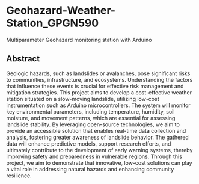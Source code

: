 # Geohazard-Weather-Station_GPGN590
Multiparameter Geohazard monitoring station with Arduino
## Abstract
Geologic hazards, such as landslides or avalanches, pose significant risks to communities, infrastructure, and ecosystems. Understanding the factors that influence these events is crucial for effective risk management and mitigation strategies. This project aims to develop a cost-effective weather station situated on a slow-moving landslide, utilizing low-cost instrumentation such as Arduino microcontrollers. The system will monitor key environmental parameters, including temperature, humidity, soil moisture, and movement patterns, which are essential for assessing landslide stability. By leveraging open-source technologies, we aim to provide an accessible solution that enables real-time data collection and analysis, fostering greater awareness of landslide behavior. The gathered data will enhance predictive models, support research efforts, and ultimately contribute to the development of early warning systems, thereby improving safety and preparedness in vulnerable regions. Through this project, we aim to demonstrate that innovative, low-cost solutions can play a vital role in addressing natural hazards and enhancing community resilience.
